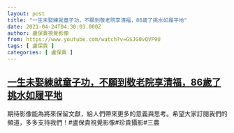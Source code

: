 ```yaml
---
layout: post
title: "一生未娶練就童子功，不願到敬老院享清福，86歲了挑水如履平地"
date: 2021-04-24T04:30:03.000Z
author: 盧保貴視覺影像
from: https://www.youtube.com/watch?v=GSJG0vQVF9U
tags: [ 盧保貴 ]
categories: [ 盧保貴 ]
---
```

<!--1619238603000-->
[一生未娶練就童子功，不願到敬老院享清福，86歲了挑水如履平地](https://www.youtube.com/watch?v=GSJG0vQVF9U)
------

<div>
期待影像能為將來保留文獻，給人們帶來更多的意義與思考。希望大家訂閱我們的頻道，多多支持我們！#盧保貴視覺影像#珍貴攝影#三農
</div>
